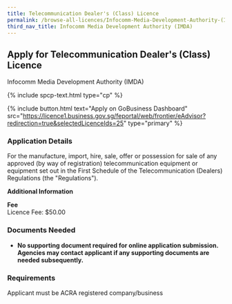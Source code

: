 ```yaml
---
title: Telecommunication Dealer's (Class) Licence
permalink: /browse-all-licences/Infocomm-Media-Development-Authority-(IMDA)/Telecommunication-Dealer's-(Class)-Licence
third_nav_title: Infocomm Media Development Authority (IMDA)
---
```


## Apply for Telecommunication Dealer's (Class) Licence

Infocomm Media Development Authority (IMDA)

{% include spcp-text.html type="cp" %}

{% include button.html text="Apply on GoBusiness Dashboard" src="https://licence1.business.gov.sg/feportal/web/frontier/eAdvisor?redirection=true&selectedLicenceIds=25" type="primary" %}

### Application Details

<p>For the manufacture, import, hire, sale, offer or possession for sale of any approved (by way of registration) telecommunication equipment or equipment set out in the First Schedule of the Telecommunication (Dealers) Regulations (the "Regulations").</p>

**Additional Information**

<p><strong>Fee<br /></strong>Licence Fee: $50.00</p>

### Documents Needed

<ul>
 <li><strong>No supporting document required for online application submission.<br>Agencies may contact applicant if any supporting documents are needed subsequently.</strong></li>
 </ul>

### Requirements

Applicant must be ACRA registered company/business

